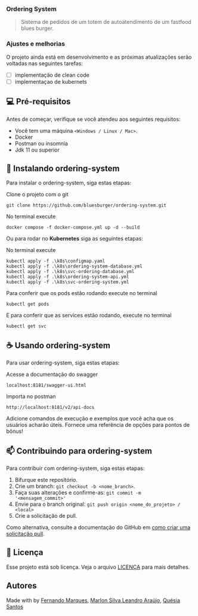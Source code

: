 ### Ordering System 


> Sistema de pedidos de um totem de autoatendimento de um fastfood blues burger.

### Ajustes e melhorias

O projeto ainda está em desenvolvimento e as próximas atualizações serão voltadas nas seguintes tarefas:

- [ ] implementação de clean code
- [ ] implementaçao de kubernets

## 💻 Pré-requisitos

Antes de começar, verifique se você atendeu aos seguintes requisitos:

* Você tem uma máquina `<Windows / Linux / Mac>`.
* Docker 
* Postman ou insomnia
* Jdk 11 ou superior 

## 🚀 Instalando ordering-system

Para instalar o ordering-system, siga estas etapas:

Clone o projeto com o git 

```
git clone https://github.com/bluesburger/ordering-system.git
```
No terminal execute
```
docker compose -f docker-compose.yml up -d --build
```

Ou para rodar no **Kubernetes** siga as seguintes etapas:

No terminal execute
```
kubectl apply -f .\k8s\configmap.yaml
kubectl apply -f .\k8s\ordering-system-database.yml
kubectl apply -f .\k8s\svc-ordering-database.yml
kubectl apply -f .\k8s\ordering-system-api.yml
kubectl apply -f .\k8s\svc-ordering-system.yml  
```

Para conferir que os pods estão rodando execute no terminal
```
kubectl get pods
```

E para conferir que as services estão rodando, execute no terminal
```
kubectl get svc
```

## ☕ Usando ordering-system

Para usar ordering-system, siga estas etapas:

Acesse a documentação do swagger

```
localhost:8181/swagger-ui.html
```
Importa no postman

```
http://localhost:8181/v2/api-docs
```

Adicione comandos de execução e exemplos que você acha que os usuários acharão úteis. Fornece uma referência de opções para pontos de bônus!

## 📫 Contribuindo para ordering-system

Para contribuir com ordering-system, siga estas etapas:

1. Bifurque este repositório.
2. Crie um branch: `git checkout -b <nome_branch>`.
3. Faça suas alterações e confirme-as: `git commit -m '<mensagem_commit>'`
4. Envie para o branch original: `git push origin <nome_do_projeto> / <local>`
5. Crie a solicitação de pull.

Como alternativa, consulte a documentação do GitHub em [como criar uma solicitação pull](https://help.github.com/en/github/collaborating-with-issues-and-pull-requests/creating-a-pull-request).


## 📝 Licença

Esse projeto está sob licença. Veja o arquivo [LICENÇA](LICENSE.md) para mais detalhes.

## Autores
Made with by  [Fernando Marques](https://www.linkedin.com/in/fernando-pozo-marques-junior/), [Marlon Silva](https://www.linkedin.com/in/marlon-silva-43075a184/),[Leandro Araújo](https://www.linkedin.com/in/leandroaraujo-sp), [Quésia Santos
](https://www.linkedin.com/in/quesiasts/)